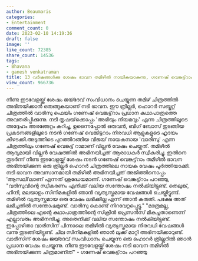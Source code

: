 ```yaml
---
author: Beaumaris
categories:
- Entertainment
comment_count: 0
date: 2023-02-10 14:19:36
draft: false
image: ''
like_count: 72385
share_count: 14536
tags:
- Bhavana
- ganesh venkatraman
title: 13 വർഷങ്ങൾക്കു ശേഷം ഭാവന തമിഴിൽ നായികയാകുന്നു, ഗണേഷ് വെങ്കട്ട്‌റാം നായകൻ
view_count: 966736
---
```


നീണ്ട ഇടവേളയ്ക്ക് ശേഷം ജയ്ദേവ് സംവിധാനം ചെയ്യുന്ന തമിഴ് ചിത്രത്തിൽ അഭിനയിക്കാൻ ഒരുങ്ങുകയാണ് നടി ഭാവന. ഈ ത്രില്ലർ, ഹൊറർ സബ്ജറ്റ് ചിത്രത്തിൽ വാരിസു ഫെയിം ഗണേഷ് വെങ്കട്ട്‌റാം പ്രധാന കഥാപാത്രത്തെ അവതരിപ്പിക്കുന്നു. നടി തൃഷയ്‌ക്കൊപ്പം 'അഭിയും നിയമവും' എന്ന ചിത്രത്തിലൂടെ അദ്ദേഹം അരങ്ങേറ്റം കുറിച്ചു, ഉന്നൈപ്പോൽ ഒരുവൻ, ബിഗ് ബോസ് തുടങ്ങിയ പ്രകടനങ്ങളിലൂടെ നടൻ ഗണേഷ് വെങ്കിട്ടറാം നിരവധി ആളുകളുടെ ഹൃദയം കീഴടക്കി.അടുത്തിടെ പുറത്തിറങ്ങിയ വിജയ് നായകനായ 'വാരിസു' എന്ന ചിത്രത്തിലും ഗണേഷ് വെങ്കട്ട് റാമാണ് വില്ലൻ വേഷം ചെയ്തത്. തമിഴിൽ ആദ്യമായി വില്ലൻ വേഷത്തിൽ അഭിനയിച്ചത് ആരാധകർ സ്വീകരിച്ചു. ഇതിനെ തുടർന്ന് നീണ്ട ഇടവേളയ്ക്ക് ശേഷം നടൻ ഗണേഷ് വെങ്കട്ട്‌റാം തമിഴിൽ ഭാവന അഭിനയിക്കുന്ന ഒരു ത്രില്ലർ ഹൊറർ ചിത്രത്തിലെ നായക വേഷം പൂർത്തിയാക്കി. നടി ഭാവന അവസാനമായി തമിഴിൽ അഭിനയിച്ചത് അജിത്തിനൊപ്പം ‘ആസലി’ലാണ് എന്നത് ശ്രദ്ധേയമാണ്. ഗണേഷ് വെങ്കട്ട്‌റാം പറഞ്ഞു, "വരിസുവിന്റെ സ്വീകരണം എനിക്ക് വലിയ സന്തോഷം നൽകിയിട്ടുണ്ട്. തെലുങ്ക്, ഹിന്ദി, മലയാളം സിനിമകളിൽ ഞാൻ വ്യത്യസ്തമായ വേഷങ്ങൾ ചെയ്തിട്ടുണ്ട്. തമിഴിൽ വ്യത്യസ്തമായ ഒരു വേഷം ലഭിക്കില്ല എന്ന് ഞാൻ കരുതി. പക്ഷേ അത് ലഭിച്ചതിൽ സന്തോഷമുണ്ട്. വാരിസു കൊണ്ട് നിറവേറ്റപ്പെട്ടു." "മാത്രമല്ല, ചിത്രത്തിലെ എന്റെ കഥാപാത്രത്തിന്റെ സ്‌ക്രീൻ പ്രെസൻസ് മികച്ചതാണെന്ന് എല്ലാവരും അഭിനന്ദിച്ചു. അതെനിക്ക് വലിയ സന്തോഷം നൽകിയിട്ടുണ്ട്. ഇപ്പോഴിതാ വാരിസിന് പിന്നാലെ തമിഴിൽ വ്യത്യസ്തമായ നിരവധി വേഷങ്ങൾ വന്നു തുടങ്ങിയിട്ടുണ്ട്. ചില സിനിമകളിൽ ഞാൻ ലുക്ക് മാറ്റി അഭിനയിക്കാറുണ്ട്. വാരീസിന് ശേഷം ജയ്ദേവ് സംവിധാനം ചെയ്യുന്ന ഒരു ഹൊറർ ത്രില്ലറിൽ ഞാൻ പ്രധാന വേഷം ചെയ്യുന്നു. നീണ്ട ഇടവേളയ്ക്ക് ശേഷം നടി ഭാവന തമിഴിൽ അഭിനയിക്കുന്ന ചിത്രമാണിത്" - ഗണേഷ് വെങ്കട്ട്‌റാം പറഞ്ഞു &nbsp;